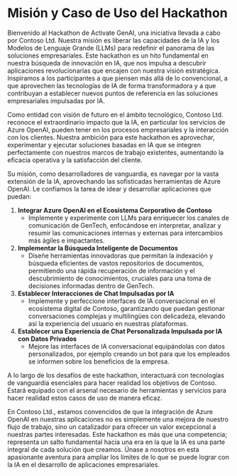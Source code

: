 # Misión y Caso de Uso del Hackathon
Bienvenido al Hackathon de Activate GenAI, una iniciativa llevada a cabo por Contoso Ltd. Nuestra misión es liberar las capacidades de la IA y los Modelos de Lenguaje Grande (LLMs) para redefinir el panorama de las soluciones empresariales. Este hackathon es un hito fundamental en nuestra búsqueda de innovación en IA, que nos impulsa a descubrir aplicaciones revolucionarias que encajen con nuestra visión estratégica. Inspiramos a los participantes a que piensen más allá de lo convencional, a que aprovechen las tecnologías de IA de forma transformadora y a que contribuyan a establecer nuevos puntos de referencia en las soluciones empresariales impulsadas por IA.

Como entidad con visión de futuro en el ámbito tecnológico, Contoso Ltd. reconoce el extraordinario impacto que la IA, en particular los servicios de Azure OpenAI, pueden tener en los procesos empresariales y la interacción con los clientes. Nuestra ambición para este hackathon es aprovechar, experimentar y ejecutar soluciones basadas en IA que se integren perfectamente con nuestros marcos de trabajo existentes, aumentando la eficacia operativa y la satisfacción del cliente.

Su misión, como desarrolladores de vanguardia, es navegar por la vasta extensión de la IA, aprovechando las sofisticadas herramientas de Azure OpenAI. Le confiamos la tarea de idear y desarrollar aplicaciones que puedan:

1. **Integrar Azure OpenAI en el Ecosistema Corporativo de Contoso**
    - Implemente y experimente con LLMs para enriquecer los canales de comunicación de GenTech, enfocándose en interpretar, analizar y resumir las comunicaciones internas y externas para intercambios más ágiles e impactantes.
2. **Implementar la Búsqueda Inteligente de Documentos**
    - Diseñe herramientas innovadoras que permitan la indexación y búsqueda eficientes de vastos repositorios de documentos, permitiendo una rápida recuperación de información y el descubrimiento de conocimientos, cruciales para una toma de decisiones informadas dentro de GenTech.
3. **Establecer Interacciones de Chat Impulsadas por IA**
    - Implemente y perfeccione interfaces de IA conversacional en el ecosistema digital de Contoso, garantizando que puedan gestionar conversaciones complejas y multilingües con delicadeza, elevando así la experiencia del usuario en nuestras plataformas.
4. **Establecer una Experiencia de Chat Personalizada Impulsada por IA con Datos Privados**
    - Mejore las interfaces de IA conversacional equipándolas con datos personalizados, por ejemplo creando un bot para que los empleados se informen sobre los beneficios de la empresa.

A lo largo de los desafíos de este hackathon, interactuará con tecnologías de vanguardia esenciales para hacer realidad los objetivos de Contoso. Estará equipado con el arsenal necesario de herramientas y servicios para hacer realidad estos casos de uso de manera eficaz.

En Contoso Ltd., estamos convencidos de que la integración de Azure OpenAI en nuestras aplicaciones no es simplemente una mejora de nuestro flujo de trabajo, sino un catalizador para ofrecer un valor excepcional a nuestras partes interesadas. Este hackathon es más que una competencia; representa un salto fundamental hacia una era en la que la IA es una parte integral de cada solución que creamos. Únase a nosotros en esta apasionante aventura para ampliar los límites de lo que se puede lograr con la IA en el desarrollo de aplicaciones empresariales.
